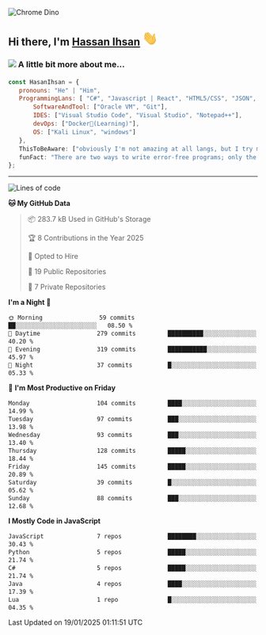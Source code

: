  <!--
**HasanIhsan/HasanIhsan** is a ✨ _special_ ✨ repository because its `README.md` (this file) appears on your GitHub profile.
-->

![Chrome Dino](https://mir-s3-cdn-cf.behance.net/project_modules/max_1200/4ff07986208593.5d9a654e92f36.gif)


<h2 align="left">Hi there, I'm <a href="https://www.linkedin.com/in/hassan-ihsan-045b11231/" target="_blank" rel="noopener noreferrer">Hassan Ihsan</a> <img src="https://raw.githubusercontent.com/ABSphreak/ABSphreak/master/gifs/Hi.gif" height="30" />
 
 
 ### <img src="https://media.giphy.com/media/VgCDAzcKvsR6OM0uWg/giphy.gif" width="50"> A little bit more about me...  
 
 ```javascript
const HasanIhsan = {
    pronouns: "He" | "Him",
    ProgrammingLans: [ "C#", "Javascript | React", "HTML5/CSS", "JSON", "Java"],
        SoftwareAndTool: ["Oracle VM", "Git"],
        IDES: ["Visual Studio Code", "Visual Studio", "Notepad++"],
        devOps: ["Docker🐳(Learning)"], 
        OS: ["Kali Linux", "windows"]
    },
    ThisToBeAware: ["obviously I'm not amazing at all langs, but I try my best not to go rusty"], 
    funFact: "There are two ways to write error-free programs; only the third one works"
};
```
 
 --- 

<!--START_SECTION:waka-->
![Lines of code](https://img.shields.io/badge/From%20Hello%20World%20I%27ve%20Written-1.7%20million%20lines%20of%20code-blue)

**🐱 My GitHub Data** 

> 📦 283.7 kB Used in GitHub's Storage 
 > 
> 🏆 8 Contributions in the Year 2025
 > 
> 💼 Opted to Hire
 > 
> 📜 19 Public Repositories 
 > 
> 🔑 7 Private Repositories 
 > 
**I'm a Night 🦉** 

```text
🌞 Morning                59 commits          ██░░░░░░░░░░░░░░░░░░░░░░░   08.50 % 
🌆 Daytime                279 commits         ██████████░░░░░░░░░░░░░░░   40.20 % 
🌃 Evening                319 commits         ███████████░░░░░░░░░░░░░░   45.97 % 
🌙 Night                  37 commits          █░░░░░░░░░░░░░░░░░░░░░░░░   05.33 % 
```
📅 **I'm Most Productive on Friday** 

```text
Monday                   104 commits         ████░░░░░░░░░░░░░░░░░░░░░   14.99 % 
Tuesday                  97 commits          ███░░░░░░░░░░░░░░░░░░░░░░   13.98 % 
Wednesday                93 commits          ███░░░░░░░░░░░░░░░░░░░░░░   13.40 % 
Thursday                 128 commits         █████░░░░░░░░░░░░░░░░░░░░   18.44 % 
Friday                   145 commits         █████░░░░░░░░░░░░░░░░░░░░   20.89 % 
Saturday                 39 commits          █░░░░░░░░░░░░░░░░░░░░░░░░   05.62 % 
Sunday                   88 commits          ███░░░░░░░░░░░░░░░░░░░░░░   12.68 % 
```


**I Mostly Code in JavaScript** 

```text
JavaScript               7 repos             ████████░░░░░░░░░░░░░░░░░   30.43 % 
Python                   5 repos             █████░░░░░░░░░░░░░░░░░░░░   21.74 % 
C#                       5 repos             █████░░░░░░░░░░░░░░░░░░░░   21.74 % 
Java                     4 repos             ████░░░░░░░░░░░░░░░░░░░░░   17.39 % 
Lua                      1 repo              █░░░░░░░░░░░░░░░░░░░░░░░░   04.35 % 
```




 Last Updated on 19/01/2025 01:11:51 UTC
<!--END_SECTION:waka-->
 
 
